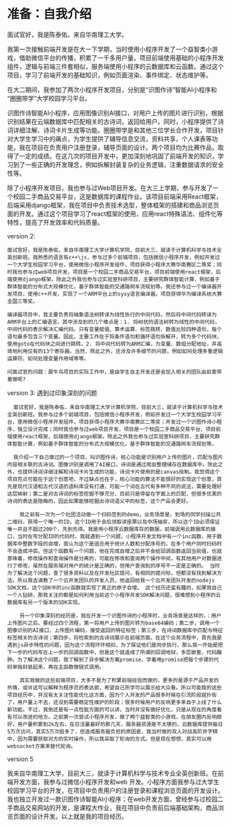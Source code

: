 # 准备：自我介绍

面试官好，我是陈泰佑，来自华南理工大学。

我第一次接触前端开发是在大一下学期，当时使用小程序开发了一个益智类小游戏，借助微信平台的传播，积累了一千多用户量。项目前端使用基础的小程序开发组件，逻辑与前端三件套相似，服务端使用小程序的云数据库和云函数。通过这个项目，学习了前端开发的基础知识，例如页面渲染、事件绑定、状态维护等。

在大二期间，我参加了两次小程序开发项目，分别是“识图作诗”智能AI小程序和 “圈圈带学”大学校园学习平台。

识图作诗智能AI小程序，应用图像识别AI接口，对用户上传的图片进行识别，根据识别结果在云端数据库中匹配相关的古诗词，返回给用户。同时，小程序提供了诗词详细注解、诗词卡片生成等功能。圈圈带学是和其他三位学长合作开发，项目针对大学生学习中的痛点，为学生提供了辅导信息交流，资料共享，个人课表等功能，我在项目在负责用户注册登录，辅导页面的设计。两个项目均为比赛作品，取得了一定的成绩。在这几次的项目开发中，更加深刻地巩固了前端开发的知识，学习到了一些正确的开发理念，例如拆解封装复杂的业务逻辑，注重数据请求的安全性等。

除了小程序开发项目，我也参与过Web项目开发。在大三上学期，参与开发了一个校园二手商品交易平台，这是数据库的课程作业。该项目前端采用React框架，后端采用django框架，我在项目中负责技术选型，整体框架的搭建和商品浏览页面的开发。通过这个项目学习了react框架的使用，应用react特殊语法、组件化等特性，提高了开发效率和代码质量。



version 2:

    面试官好，我是陈泰佑，来自华南理工大学计算机学院，目前大三，就读于计算机科学与技术全英创新班。我熟悉的语言有c++\js，参与过多个前端项目，包括微信小程序开发，例如开发过一个大学生校园学习平台，使用微信小程序开发组件，项目获得小程序大赛华南赛区二等奖；同时我也参与过web项目开发，项目是一个校园二手商品交易平台，项目前端使用react框架，后端使用django框架。除此之外我也参与过实验室科研项目，主要研究群体智能计算，例如基于群体智能的分布式大规模优化，基于群体智能的交通路网车流规划等。我还参与过一个编译器开发项目，使用c++开发，实现了一个ARM平台上的sysy语言编译器，项目获得华为编译系统大赛全国三等奖。

    编译器项目中，我主要负责将抽象语法树转译为线性执行的中间代码，然后将中间代码转译为ARM平台上的汇编语言。其中涉及到的几个难点是：1. 将树状的语法树转为线性的中间代码，中间代码的表示解决汇编代码，只有变量赋值、算术运算、标签跳转、数值比较四种语句，每个语句最多包含三个变量。因此，主要工作在于将条件语句和循环语句拆解开，转为多个代码块，使用goto在代码块之间进行跳转。2. 将中间代码转为ARM汇编，为变量、数组分配地址，并高效地利用仅有的13个寄存器。当然，除此之外，还涉及许多细节的问题，例如如何处理多重逻辑运算符、如何处理变量作用域等等。

    问面试官的问题：犀牛鸟项目的实际工作中，是由学生自主开发还是会加入相关的团队由前辈带着做呢?

version 3: 遇到过印象深刻的问题

      面试官好，我是陈泰佑，来自华南理工大学计算机学院，目前大三，就读于计算机科学与技术全英创新班。我参与过多个前端项目，包括微信小程序开发，例如开发过一个大学生校园学习平台，使用微信小程序开发组件，项目获得小程序大赛华南赛区二等奖；开发过一个识图作诗小程序，独立设计完成；同时我也参与过web项目开发，项目是一个校园二手商品交易平台，项目前端使用react框架，后端使用django框架。除此之外我也参与过实验室科研项目，主要研究群体智能计算，例如基于群体智能的分布式大规模优化，基于群体智能的交通路网车流规划等。

      我介绍一下自己做过的一个项目，叫识图作诗，核心功能是识别用户上传的图片，匹配与图片内容相关联的古诗词。图像识别是调用了AI接口，诗词是通过爬虫整理储存在数据库中。除此之外，也提供诗词详细注解和诗词卡片生成的功能，诗词卡片使用的是canvas绘制。我觉得这个项目亮点可能在于这个创意吧，不过缺点也在于，核心功能的算法不能很好的实现这个创意，首先是现代汉语和古代汉语的语料库没有打通，可能一个词在古代有多种不同的说法，需要处理好这层映射；第二是对古诗词的标签挖掘不够充分，目前只是停留在字面上的匹配，但很多优美的诗词的表达是隐晦的，因此如果能够挖掘出诗词语义中的标签，这个产品会更好。

        我之前有一次为一个社团活动做一个扫码签到的demo，业务场景是，到场的同学扫描公共二维码，获得一个唯一的ID，这个ID用于会后领取讲座票以及中场抽奖，所以这个ID必须保证唯一并且不超过200个，先到先得。我是用小程序云数据库存的数据，前端调用云数据库的接口，当时在写分配ID的代码时，我就遇到一个问题，小程序开发文档中有一个inc函数，用于数据库中整数字段的自增，我认为这个是适合用于统计人数和分配序号的，在多个用户同时扫码时不会造成冲突。但这个函数有一个问题，他在完成自增之后并不会给回调函数返回当前值，也就意味着，修改操作和查询操作是分离的，可能在修改和查询两个操作中间，有其他用户对数据进行了修改，虽然在服务端对用户的统计是正确的，但用户查询到的序号不一定是正确的。 当时为了解决这个问题，查了很多资料以及在开发社区提问，有相同的提问帖，但都没有找到解决方法。所以我去请教了一个云开发团队的开发人员，他返回给我一个云开发团队开发的nodejs SDK文档，这个SDK中的inc函数就实现了真正的原子自增。 这个经历还蛮有趣的，如果我自己一个人钻研，那我关注的都是如何利用当前这个小程序开发SDK解决问题，很难想到小程序的云数据库有另一个版本的SDK实现。

        另一个印象深刻的经历是，我在开发一个识图作诗的小程序时，业务场景是这样的，：用户上传图片之后，要经过四个流程，第一将用户上传的图片转为base64编码；第二步，调用一个图像识别的AI接口，上传图片编码，接受返回的特征标签；第三步，在诗词数据库中匹配与特征标签相关的古诗词；第四步，将检索到的古诗词展示在前端页面。在这个业务流程中，首先我是遇到js异步特性的问题，因为这个流程环环相扣，为了保证他们是同步执行，那么我一开始是把下一步的代码写在上一步的回调函数中，但是这个就造成了所谓的回调地狱，多层嵌套，代码臃肿。为了解决这个问题，我了解到了异步解决方案promise，学着用promise把每个步骤的代码单独封装起来，再在主函数做链式调用。

        其实我做的这些前端项目，大多不是为了积累前端经验而做的，更多的是源于产品开发的热情，或许这可以解释为程序员的表达欲，希望自己所学可以展示给大众看。所以可能我的这些项目经历中，并没有太关注性能优化这方面，因为个人开发的产品很多时候在引流阶段就扑街了，用户量上不去，还没到需要稳定性维护的阶段；很多时候用户的反响更多来自于上线了什么新功能。不过，我倒还是有一点性能方面的可以讲，当时并没有做好优化，只是从现在的角度看有可以改进的地方。之前第一次尝试小程序开发，做了两个益智类的小游戏，在朋友圈内反响颇好，用户量积累到2k左右，在日活量最好的那几天，服务器资源是不太够的，云数据库提供每日5万次访问，其实5万次挺多了，但造成服务器负担的原因是，我当时做的双人对战高阶井字棋中，因为需要获取对方的实时操作，所以我采取了轮询的方式。但是现在想想，其实可以用websocket方案来替代轮询。

version 5

我来自华南理工大学，目前大三，就读于计算机科学与技术专业全英创新班。在前端开发方面，我参与过微信小程序开发和web 开发。小程序方面我参与过大学生校园学习平台的开发，在项目中负责用户的注册登录和课程浏览页面的开发设计。我也独立开发过一款识图作诗智能AI小程序；在web开发方面，曾经参与过校园二手商品交易网站的开发，是课程大作业，我在项目中负责前后端基础架构，商品浏览页面的设计开发。以上就是我的项目经历。

